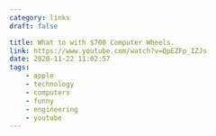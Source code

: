 ```yaml
---
category: links
draft: false

title: What to with $700 Computer Wheels.
link: https://www.youtube.com/watch?v=QpEZFp_IZJs
date: 2020-11-22 11:02:57
tags:
    - apple
    - technology
    - computers
    - funny
    - engineering
    - youtube
---
```


